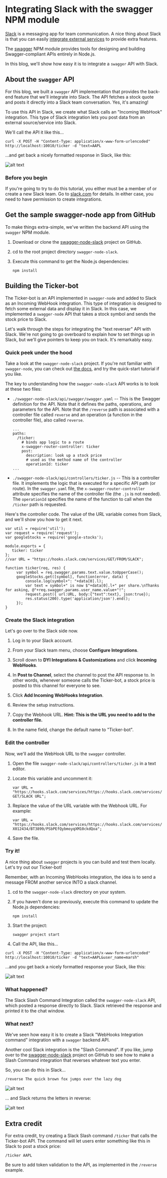 # Integrating Slack with the swagger NPM module

[Slack](https://slack.com/) is a messaging app for team communication. A nice thing about Slack is that you can easily [integrate external services](https://slack.com/integrations) to provide extra features. 

The [swagger](https://www.npmjs.com/package/swagger) NPM module provides tools for designing and building Swagger-compliant APIs entirely in Node.js. 

In this blog, we'll show how easy it is to integrate a `swagger` API with Slack. 

## About the `swagger` API

For this blog, we built a `swagger` API implementation that provides the back-end feature that we'll integrate into Slack. The API fetches a stock quote and posts it directly into a Slack team conversation. Yes, it's amazing!

To use this API in Slack, we create what Slack calls an "Incoming WebHook" integration. This type of Slack integration lets you post data from an external source/service into Slack. 

We'll call the API it like this...

`curl -X POST -H "Content-Type: application/x-www-form-urlencoded" http://localhost:10010/ticker -d "text=AAPL`

...and get back a nicely formatted response in Slack, like this:

![alt text](./images/stockbot.png)

### Before you begin

If you're going to try to do this tutorial, you either must be a member of or create a new Slack team. Go to [slack.com](slack.com) for details. In either case, you need to have permission to create integrations.

## Get the sample swagger-node app from GitHub

To make things extra-simple, we've written the backend API using the `swagger` NPM module.

1. Download or clone the [swagger-node-slack](https://github.com/apigee-127/swagger-node-slack) project on GitHub. 
2. cd to the root project directory `swagger-node-slack`. 
3. Execute this command to get the Node.js dependencies:

    `npm install`





## Building the Ticker-bot

The Ticker-bot is an API implemented in `swagger-node` and added to Slack as an Incoming WebHook integration. This type of integration is designed to fetch some external data and display it in Slack. In this case, we implemented a `swagger-node` API that takes a stock symbol and sends the stock price to Slack. 

Let's walk through the steps for integrating the "text reverser" API with Slack. We're not going to go overboard to explain how to set things up in Slack, but we'll give pointers to keep you on track. It's remarkably easy. 

### Quick peek under the hood

Take a look at the `swagger-node-slack` project. If you're not familiar with `swagger-node`, you can check out [the docs](https://github.com/swagger-api/swagger-node/blob/master/docs/introduction.md), and try the quick-start tutorial if you like. 

The key to understanding how the `swagger-node-slack` API works is to look at these two files:

* `./swagger-node-slack/api/swagger/swagger.yaml` -- This is the Swagger definition for the API. Note that it defines the paths, operations, and parameters for the API. Note that the `/reverse` path is associated with a controller file called `reverse` and an operation (a function in the controller file), also called `reverse`. 

    ```
    ...
    paths:
      /ticker:
        # binds app logic to a route
        x-swagger-router-controller: ticker
        post:
          description: look up a stock price
          # used as the method name of the controller
          operationId: ticker
    ...
    ```

* `./swagger-node-slack/api/controllers/ticker.js` -- This is a controller file. It implements the logic that is executed for a specific API path (or route). In the `swagger.yaml` file, the `x-swagger-router-controller` attribute specifies the name of the controller file (the `.js` is not needed). The `operationId` specifies the name of the function to call when the `/ticker` path is requested.

Here's the controller code. The value of the URL variable comes from Slack, and we'll show you how to get it next.  

   ```
   var util = require('util');
   var request = require('request');
   var googleStocks = require('google-stocks');

   module.exports = {
      ticker: ticker
};
   //var URL = "https://hooks.slack.com/services/GET/FROM/SLACK";

   function ticker(req, res) {
        var symbol = req.swagger.params.text.value.toUpperCase();
        googleStocks.get([symbol], function(error, data) {
            console.log(symbol+": "+data[0].l);
            var text = symbol+" is now $"+data[0].l+" per share.\nThanks for asking, @"+req.swagger.params.user_name.value+"!";
            request.post({ url:URL, body:{"text":text}, json:true});
            res.status(200).type('application/json').end();
        });
   }
   ```


### Create the Slack integration

Let's go over to the Slack side now.

1. Log in to your Slack account. 

1. From your Slack team menu, choose **Configure Integrations**.

2. Scroll down to **DYI Integrations & Customizations** and click **Incoming WebHooks**. 

3. In **Post to Channel**, select the channel to post the API response to. In other words, whenever someone calls the Ticker-bot, a stock price is posted to this channel for everyone to see. 

4. Click **Add Incoming WebHooks Integration**.

4. Review the setup instructions. 

5. Copy the Webhook URL. **Hint: This is the URL you need to add to the controller file.**

6. In the name field, change the default name to "Ticker-bot".

### Edit the controller

Now, we'll add the WebHook URL to the `swagger` controller.

1. Open the file `swagger-node-slack/api/controllers/ticker.js` in a text editor.

2. Locate this variable and uncomment it:

    `var URL = "https://hooks.slack.com/services/https://hooks.slack.com/services/GET/SLACK URL";`

3. Replace the value of the URL variable with the Webhook URL. For example:

    `var URL = "https://hooks.slack.com/services/https://hooks.slack.com/services/X012434/BT3899/PSbPEfQybmoyqXM10ckdQoa";`

9. Save the file.


### Try it!

A nice thing about `swagger` projects is you can build and test them locally. Let's try out our Ticker-bot!

Remember, with an Incoming WebHooks integration, the idea is to send a message FROM another service INTO a slack channel. 

1. cd to the `swagger-node-slack` directory on your system.
2. If you haven't done so previously, execute this command to update the Node.js dependencies: 

    `npm install`

3. Start the project:

    `swagger project start`

4. Call the API, like this...

`curl -X POST -H "Content-Type: application/x-www-form-urlencoded" http://localhost:10010/ticker -d "text=AAPL&user_name=marsh"`

...and you get back a nicely formatted response your Slack, like this:

![alt text](./images/stockbot.png)

### What happened?

The Slack Slash Command Integration called the `swagger-node-slack` API, which posted a response directly to Slack. Slack retrieved the response and printed it to the chat window. 

### What next?

We've seen how easy it is to create a Slack "WebHooks Integration command" integration with a `swagger` backend API. 

Another cool Slack integration is the "Slash Command". If you like, jump over to the [swagger-node-slack](https://github.com/apigee-127/swagger-node-slack) project on GitHub to see how to make a Slash Command integration that reverses whatever text you enter.

So, you can do this in Slack...

`/reverse The quick brown fox jumps over the lazy dog`

![alt text](./images/quickfox-1.png)

... and Slack returns the letters in reverse:

![alt text](./images/quickfox-2.png)









## Extra credit

For extra credit, try creating a Slack Slash command `/ticker` that calls the Ticker-bot API. The command will let users enter something like this in Slack to post a stock price:

`/ticker AAPL`

Be sure to add token validation to the API, as implemented in the `/reverse` example.













